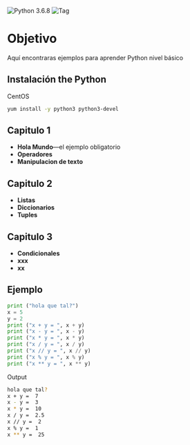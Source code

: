 ![Python 3.6.8](https://img.shields.io/badge/python-3.6.8-blue.svg)
![Tag](https://img.shields.io/badge/Tag-Tutorial-blueviolet.svg)

# Objetivo
Aquí encontraras ejemplos para aprender Python nivel básico



## Instalación the Python

CentOS

```bash
yum install -y python3 python3-devel
```
## Capitulo 1


* **Hola Mundo**—el ejemplo obligatorio
* **Operadores**
* **Manipulacion de texto**

## Capitulo 2

* **Listas**
* **Diccionarios**
* **Tuples**

## Capitulo 3

* **Condicionales**
* **xxx**
* **xx**

## Ejemplo

```python
print ("hola que tal?")
x = 5
y = 2
print ("x + y = ", x + y)
print ("x - y = ", x - y)
print ("x * y = ", x * y)
print ("x / y = ", x / y)
print ("x // y = ", x // y)
print ("x % y = ", x % y)
print ("x ** y = ", x ** y)
```
Output

```bash
hola que tal?
x + y =  7
x - y =  3
x * y =  10
x / y =  2.5
x // y =  2
x % y =  1
x ** y =  25
```
